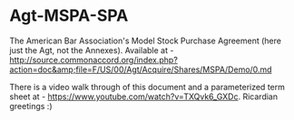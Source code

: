 # Agt-MSPA-SPA
The American Bar Association's Model Stock Purchase Agreement (here just the Agt, not the Annexes).  Available at - http://source.commonaccord.org/index.php?action=doc&amp;file=F/US/00/Agt/Acquire/Shares/MSPA/Demo/0.md

There is a video walk through of this document and a parameterized term sheet at - https://www.youtube.com/watch?v=TXQvk6_GXDc.  Ricardian greetings :)


